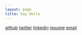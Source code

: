 ```yaml
---
layout: page
title: Say Hello
---
```


<div>
<a target="_blank" href="http://github.com/ajkamel">github</a>        <a target="_blank" href="http://twitter.com/ajkamel">twitter</a>        <a target="_blank" href="http://linkedin.com/in/ashkamel">linkedin</a>        <a target="_blank" href="https://dl.dropboxusercontent.com/u/59006/ashk_resume.pdf">resume</a>    <a href="mailto:ajkamel@gmail.com">email</a>
</div>
